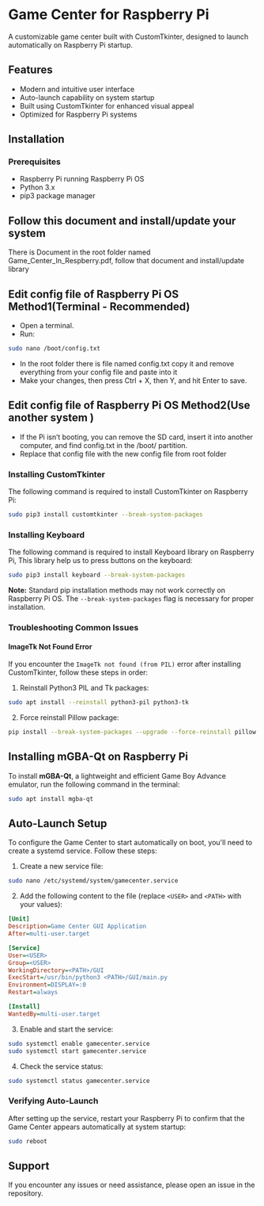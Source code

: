 # Game Center for Raspberry Pi

A customizable game center built with CustomTkinter, designed to launch automatically on Raspberry Pi startup.

## Features

- Modern and intuitive user interface
- Auto-launch capability on system startup
- Built using CustomTkinter for enhanced visual appeal
- Optimized for Raspberry Pi systems

## Installation

### Prerequisites

- Raspberry Pi running Raspberry Pi OS
- Python 3.x
- pip3 package manager


## Follow this document and install/update your system 

There is Document in the root folder named Game_Center_In_Respberry.pdf, follow that document and install/update library 

## Edit config file of Raspberry Pi OS Method1(Terminal - Recommended) 

- Open a terminal.
- Run:
```bash
sudo nano /boot/config.txt

```
- In the root folder there is file named config.txt copy it and remove everything from your config file and paste into it
- Make your changes, then press Ctrl + X, then Y, and hit Enter to save.


## Edit config file of Raspberry Pi OS Method2(Use another system )

- If the Pi isn’t booting, you can remove the SD card, insert it into another computer, and find config.txt in the /boot/ partition.
- Replace that config file with the new config file from root folder


### Installing CustomTkinter

The following command is required to install CustomTkinter on Raspberry Pi:

```bash
sudo pip3 install customtkinter --break-system-packages
```

### Installing Keyboard

The following command is required to install Keyboard library on Raspberry Pi, This library help us to press buttons on the keyboard:

```bash
sudo pip3 install keyboard --break-system-packages
```

**Note:** Standard pip installation methods may not work correctly on Raspberry Pi OS. The `--break-system-packages` flag is necessary for proper installation.

### Troubleshooting Common Issues

#### ImageTk Not Found Error

If you encounter the `ImageTk not found (from PIL)` error after installing CustomTkinter, follow these steps in order:

1. Reinstall Python3 PIL and Tk packages:
```bash
sudo apt install --reinstall python3-pil python3-tk
```

2. Force reinstall Pillow package:
```bash
pip install --break-system-packages --upgrade --force-reinstall pillow
```


## Installing mGBA-Qt on Raspberry Pi

To install **mGBA-Qt**, a lightweight and efficient Game Boy Advance emulator, run the following command in the terminal:

```bash
sudo apt install mgba-qt
```

## Auto-Launch Setup

To configure the Game Center to start automatically on boot, you'll need to create a systemd service. Follow these steps:

1. Create a new service file:
```bash
sudo nano /etc/systemd/system/gamecenter.service
```

2. Add the following content to the file (replace `<USER>` and `<PATH>` with your values):
```ini
[Unit]
Description=Game Center GUI Application
After=multi-user.target

[Service]
User=<USER>
Group=<USER>
WorkingDirectory=<PATH>/GUI
ExecStart=/usr/bin/python3 <PATH>/GUI/main.py
Environment=DISPLAY=:0
Restart=always

[Install]
WantedBy=multi-user.target
```

3. Enable and start the service:
```bash
sudo systemctl enable gamecenter.service
sudo systemctl start gamecenter.service
```

4. Check the service status:
```bash
sudo systemctl status gamecenter.service
```

### Verifying Auto-Launch

After setting up the service, restart your Raspberry Pi to confirm that the Game Center appears automatically at system startup:
```bash
sudo reboot
```

## Support

If you encounter any issues or need assistance, please open an issue in the repository.
